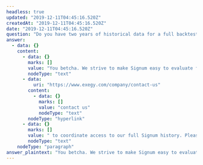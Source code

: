 ```yaml
---
headless: true
updated: "2019-12-11T04:45:16.520Z"
createdAt: "2019-12-11T04:45:16.520Z"
date: "2019-12-11T04:45:16.520Z"
question: "Do you have two years of historical data for a full backtest?"
answer:
  - data: {}
    content:
      - data: {}
        marks: []
        value: "You betcha. We strive to make Signum easy to evaluate for data buyers with mature data procurement and backtesting processes. Please "
        nodeType: "text"
      - data:
          uri: "https://www.exegy.com/company/contact-us"
        content:
          - data: {}
            marks: []
            value: "contact us"
            nodeType: "text"
        nodeType: "hyperlink"
      - data: {}
        marks: []
        value: " to coordinate access to our full Signum history. Please keep in mind that Signum delivers signal updates on every market data event, therefore the historical data set is approximately the same size as complete market data archives for the same time period."
        nodeType: "text"
    nodeType: "paragraph"
answer_plaintext: "You betcha. We strive to make Signum easy to evaluate for data buyers with mature data procurement and backtesting processes. Please contact us to coordinate access to our full Signum history. Please keep in mind that Signum delivers signal updates on every market data event, therefore the historical data set is approximately the same size as complete market data archives for the same time period."
---
```

